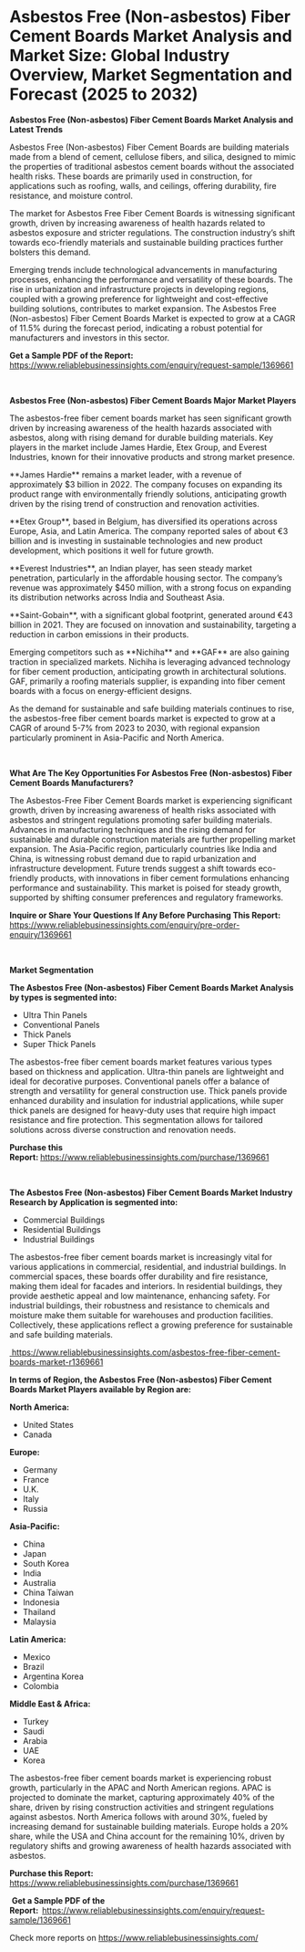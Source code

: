 <p><h1>Asbestos Free (Non-asbestos) Fiber Cement Boards Market Analysis and Market Size: Global Industry Overview, Market Segmentation and Forecast (2025 to 2032)</h1></p><p><strong>Asbestos Free (Non-asbestos) Fiber Cement Boards Market Analysis and Latest Trends</strong></p>
<p><p>Asbestos Free (Non-asbestos) Fiber Cement Boards are building materials made from a blend of cement, cellulose fibers, and silica, designed to mimic the properties of traditional asbestos cement boards without the associated health risks. These boards are primarily used in construction, for applications such as roofing, walls, and ceilings, offering durability, fire resistance, and moisture control.</p><p>The market for Asbestos Free Fiber Cement Boards is witnessing significant growth, driven by increasing awareness of health hazards related to asbestos exposure and stricter regulations. The construction industry’s shift towards eco-friendly materials and sustainable building practices further bolsters this demand. </p><p>Emerging trends include technological advancements in manufacturing processes, enhancing the performance and versatility of these boards. The rise in urbanization and infrastructure projects in developing regions, coupled with a growing preference for lightweight and cost-effective building solutions, contributes to market expansion. The Asbestos Free (Non-asbestos) Fiber Cement Boards Market is expected to grow at a CAGR of 11.5% during the forecast period, indicating a robust potential for manufacturers and investors in this sector.</p></p>
<p><strong>Get a Sample PDF of the Report:&nbsp;</strong> <a href="https://www.reliablebusinessinsights.com/enquiry/request-sample/1369661?utm_campaign=2269&utm_medium=2&utm_source=Github&utm_content=ia&utm_term=22032025&utm_id=asbestos-free-non-asbestos-fiber-cement-boards">https://www.reliablebusinessinsights.com/enquiry/request-sample/1369661</a></p>
<p>&nbsp;</p>
<p><strong>Asbestos Free (Non-asbestos) Fiber Cement Boards Major Market Players</strong></p>
<p><p>The asbestos-free fiber cement boards market has seen significant growth driven by increasing awareness of the health hazards associated with asbestos, along with rising demand for durable building materials. Key players in the market include James Hardie, Etex Group, and Everest Industries, known for their innovative products and strong market presence.</p><p>**James Hardie** remains a market leader, with a revenue of approximately $3 billion in 2022. The company focuses on expanding its product range with environmentally friendly solutions, anticipating growth driven by the rising trend of construction and renovation activities.</p><p>**Etex Group**, based in Belgium, has diversified its operations across Europe, Asia, and Latin America. The company reported sales of about €3 billion and is investing in sustainable technologies and new product development, which positions it well for future growth.</p><p>**Everest Industries**, an Indian player, has seen steady market penetration, particularly in the affordable housing sector. The company’s revenue was approximately $450 million, with a strong focus on expanding its distribution networks across India and Southeast Asia.</p><p>**Saint-Gobain**, with a significant global footprint, generated around €43 billion in 2021. They are focused on innovation and sustainability, targeting a reduction in carbon emissions in their products.</p><p>Emerging competitors such as **Nichiha** and **GAF** are also gaining traction in specialized markets. Nichiha is leveraging advanced technology for fiber cement production, anticipating growth in architectural solutions. GAF, primarily a roofing materials supplier, is expanding into fiber cement boards with a focus on energy-efficient designs.</p><p>As the demand for sustainable and safe building materials continues to rise, the asbestos-free fiber cement boards market is expected to grow at a CAGR of around 5-7% from 2023 to 2030, with regional expansion particularly prominent in Asia-Pacific and North America.</p></p>
<p>&nbsp;</p>
<p><strong>What Are The Key Opportunities For Asbestos Free (Non-asbestos) Fiber Cement Boards Manufacturers?</strong></p>
<p><p>The Asbestos-Free Fiber Cement Boards market is experiencing significant growth, driven by increasing awareness of health risks associated with asbestos and stringent regulations promoting safer building materials. Advances in manufacturing techniques and the rising demand for sustainable and durable construction materials are further propelling market expansion. The Asia-Pacific region, particularly countries like India and China, is witnessing robust demand due to rapid urbanization and infrastructure development. Future trends suggest a shift towards eco-friendly products, with innovations in fiber cement formulations enhancing performance and sustainability. This market is poised for steady growth, supported by shifting consumer preferences and regulatory frameworks.</p></p>
<p><strong>Inquire or Share Your Questions If Any Before Purchasing This Report:</strong> <a href="https://www.reliablebusinessinsights.com/enquiry/pre-order-enquiry/1369661?utm_campaign=2269&utm_medium=2&utm_source=Github&utm_content=ia&utm_term=22032025&utm_id=asbestos-free-non-asbestos-fiber-cement-boards">https://www.reliablebusinessinsights.com/enquiry/pre-order-enquiry/1369661</a></p>
<p>&nbsp;</p>
<p><strong>Market Segmentation</strong></p>
<p><strong>The Asbestos Free (Non-asbestos) Fiber Cement Boards Market Analysis by types is segmented into:</strong></p>
<p><ul><li>Ultra Thin Panels</li><li>Conventional Panels</li><li>Thick Panels</li><li>Super Thick Panels</li></ul></p>
<p><p>The asbestos-free fiber cement boards market features various types based on thickness and application. Ultra-thin panels are lightweight and ideal for decorative purposes. Conventional panels offer a balance of strength and versatility for general construction use. Thick panels provide enhanced durability and insulation for industrial applications, while super thick panels are designed for heavy-duty uses that require high impact resistance and fire protection. This segmentation allows for tailored solutions across diverse construction and renovation needs.</p></p>
<p><strong>Purchase this Report:&nbsp;</strong><a href="https://www.reliablebusinessinsights.com/purchase/1369661?utm_campaign=2269&utm_medium=2&utm_source=Github&utm_content=ia&utm_term=22032025&utm_id=asbestos-free-non-asbestos-fiber-cement-boards">https://www.reliablebusinessinsights.com/purchase/1369661</a></p>
<p>&nbsp;</p>
<p><strong>The Asbestos Free (Non-asbestos) Fiber Cement Boards Market Industry Research by Application is segmented into:</strong></p>
<p><ul><li>Commercial Buildings</li><li>Residential Buildings</li><li>Industrial Buildings</li></ul></p>
<p><p>The asbestos-free fiber cement boards market is increasingly vital for various applications in commercial, residential, and industrial buildings. In commercial spaces, these boards offer durability and fire resistance, making them ideal for facades and interiors. In residential buildings, they provide aesthetic appeal and low maintenance, enhancing safety. For industrial buildings, their robustness and resistance to chemicals and moisture make them suitable for warehouses and production facilities. Collectively, these applications reflect a growing preference for sustainable and safe building materials.</p></p>
<p><a href="https://www.reliablebusinessinsights.com/asbestos-free-fiber-cement-boards-market-r1369661?utm_campaign=2269&utm_medium=2&utm_source=Github&utm_content=ia&utm_term=22032025&utm_id=asbestos-free-non-asbestos-fiber-cement-boards">&nbsp;https://www.reliablebusinessinsights.com/asbestos-free-fiber-cement-boards-market-r1369661</a></p>
<p><strong>In terms of Region, the Asbestos Free (Non-asbestos) Fiber Cement Boards Market Players available by Region are:</strong></p>
<p>
    <p> <strong> North America: </strong>
        <ul>
            <li>United States</li>
            <li>Canada</li>
        </ul>
        </p> 
    <p> <strong> Europe: </strong>
        <ul>
            <li>Germany</li>
            <li>France</li>
            <li>U.K.</li>
            <li>Italy</li>
            <li>Russia</li>
        </ul>
        </p> 
    <p> <strong> Asia-Pacific: </strong>
        <ul>
            <li>China</li>
            <li>Japan</li>
            <li>South Korea</li>
            <li>India</li>
            <li>Australia</li>
            <li>China Taiwan</li>
            <li>Indonesia</li>
            <li>Thailand</li>
            <li>Malaysia</li>
        </ul>
        </p> 
    <p> <strong> Latin America: </strong>
        <ul>
            <li>Mexico</li>
            <li>Brazil</li>
            <li>Argentina Korea</li>
            <li>Colombia</li>
        </ul>
        </p> 
    <p> <strong> Middle East & Africa: </strong>
        <ul>
            <li>Turkey</li>
            <li>Saudi</li>
            <li>Arabia</li>
            <li>UAE</li>
            <li>Korea</li>
        </ul>
    </p>
    </p>
<p><p>The asbestos-free fiber cement boards market is experiencing robust growth, particularly in the APAC and North American regions. APAC is projected to dominate the market, capturing approximately 40% of the share, driven by rising construction activities and stringent regulations against asbestos. North America follows with around 30%, fueled by increasing demand for sustainable building materials. Europe holds a 20% share, while the USA and China account for the remaining 10%, driven by regulatory shifts and growing awareness of health hazards associated with asbestos.</p></p>
<p><strong>Purchase this Report: </strong><a href="https://www.reliablebusinessinsights.com/purchase/1369661?utm_campaign=2269&utm_medium=2&utm_source=Github&utm_content=ia&utm_term=22032025&utm_id=asbestos-free-non-asbestos-fiber-cement-boards">https://www.reliablebusinessinsights.com/purchase/1369661</a></p>
<p>&nbsp;<strong>Get a Sample PDF of the Report:&nbsp;&nbsp;</strong><a href="https://www.reliablebusinessinsights.com/enquiry/request-sample/1369661?utm_campaign=2269&utm_medium=2&utm_source=Github&utm_content=ia&utm_term=22032025&utm_id=asbestos-free-non-asbestos-fiber-cement-boards">https://www.reliablebusinessinsights.com/enquiry/request-sample/1369661</a></p>
<p><strong></strong></p>
<p>Check more reports on <a href="https://www.reliablebusinessinsights.com/?utm_campaign=2269&utm_medium=2&utm_source=Github&utm_content=ia&utm_term=22032025&utm_id=asbestos-free-non-asbestos-fiber-cement-boards">https://www.reliablebusinessinsights.com/</a></p>